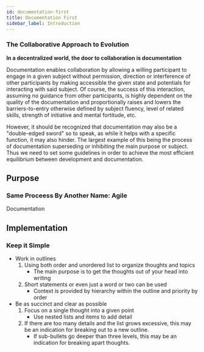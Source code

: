 ```yaml
---
id: documentation-first
title: Documentation First
sidebar_label: Introduction
---
```


### The Collaborative Approach to Evolution

**In a decentralized world, the door to collaboration is documentation**

Documentation enables collaboration by allowing a willing participant to engage in a given subject without permission, direction or interference of other participants by making accessible the given state and potentials for interacting with said subject. Of course, the success of this interaction, assuming no guidance from other participants, is highly dependent on the quality of the documentation and proportionally raises and lowers the barriers-to-entry otherwise defined by subject fluency, level of related skills, strength of initiative and mental fortitude, etc.

However, it should be recognized that documentation may also be a "double-edged sword" so to speak, as while it helps with a specific function, it may also hinder. The largest example of this being the process of documentation superseding or inhibiting the main purpose or subject. Thus we need to set some guidelines in order to achieve the most efficient equilibrium between development and documentation.

## Purpose

### Same Proceess By Another Name: Agile

Documentation 

## Implementation

### Keep it Simple

- Work in outlines
  1. Using both order and unordered list to organize thoughts and topics 
	  - The main purpose is to get the thoughts out of your head into writing
  2. Short statements or even just a word or two can be used
     - Context is provided by hierarchy within the outline and priority by order
- Be as succinct and clear as possible
  1. Focus on a single thought into a given point
	  - Use nested lists and items to add detail
  2. If there are too many details and the list grows excessive, this may be an indication for breaking out to a new outline. 
	  - If sub-bullets go deeper than three levels, this may be an indication for breaking apart thoughts.
